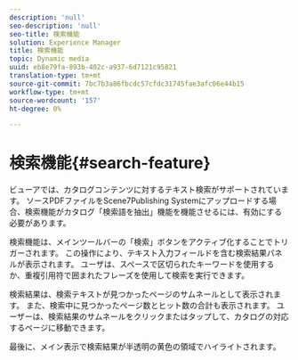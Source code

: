 ```yaml
---
description: 'null'
seo-description: 'null'
seo-title: 検索機能
solution: Experience Manager
title: 検索機能
topic: Dynamic media
uuid: eb8e79fa-893b-402c-a937-6d7121c95821
translation-type: tm+mt
source-git-commit: 7bc7b3a86fbcdc57cfdc31745fae3afc06e44b15
workflow-type: tm+mt
source-wordcount: '157'
ht-degree: 0%

---
```



# 検索機能{#search-feature}

ビューアでは、カタログコンテンツに対するテキスト検索がサポートされています。 ソースPDFファイルをScene7Publishing Systemにアップロードする場合、検索機能がカタログ「検索語を抽出」機能を機能させるには、有効にする必要があります。

検索機能は、メインツールバーの「検索」ボタンをアクティブ化することでトリガーされます。 この操作により、テキスト入力フィールドを含む検索結果パネルが表示されます。 ユーザは、スペースで区切られたキーワードを使用するか、重複引用符で囲まれたフレーズを使用して検索を実行できます。

検索結果は、検索テキストが見つかったページのサムネールとして表示されます。 また、検索中に見つかったページ数とヒット数の合計も表示されます。 ユーザーは、検索結果のサムネールをクリックまたはタップして、カタログの対応するページに移動できます。

最後に、メイン表示で検索結果が半透明の黄色の領域でハイライトされます。
